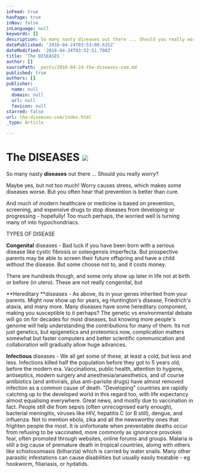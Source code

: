 ```yaml
---
inFeed: true
hasPage: true
inNav: false
inLanguage: null
keywords: []
description: So many nasty diseases out there ... Should you really worry?
datePublished: '2016-04-24T03:53:08.625Z'
dateModified: '2016-04-24T03:52:51.708Z'
title: 'The DISEASES '
author: []
sourcePath: _posts/2016-04-24-the-diseases-com.md
published: true
authors: []
publisher:
  name: null
  domain: null
  url: null
  favicon: null
starred: false
url: the-diseases-com/index.html
_type: Article

---
```

# The DISEASES ![](https://the-grid-user-content.s3-us-west-2.amazonaws.com/89f5a723-5428-4cbb-8e2b-196dc295ba1e.png)

So many nasty **diseases** out there ... Should you really _worry_?

Maybe yes, but not too much! Worry causes stress, which makes some diseases worse. But you often hear that prevention is better than cure.

And much of modern healthcare or medicine is based on prevention, screening, and expensive drugs to stop diseases from developing or progressing - hopefully! Too much perhaps, the worried well is turning many of into hypochondriacs.

TYPES OF DISEASE

**Congenital** diseases - Bad luck if you have been born with a serious disease like cystic fibrosis or osteogensis imperfecta. But prospective parents may be able to screen their future offspring and have a child without the disease. But some choose not to, and it costs money.

There are hundreds though, and some only show up later in life not at birth or before (in utero). These are not really congenital, but

**Hereditary **diseases - As above, its in your genes inherited from your parents. Might now show up for years, eg Huntington's disease, Friedrich's ataxia, and many more. Many diseases have some hereditary component, making you susceptible to it perhaps? The genetic vs environmental debate will go on for decades for most diseases, but knowing more people's genome will help understanding the contributions for many of them. Its not just genetics, but epigenetics and proteomics now, complication matters somewhat but faster computers and better scientific communication and collaboration will gradually allow huge advances.

**Infectious** diseases - We all get some of these, at least a cold, but less and less. Infections killed half the population before they got to 5 years old, before the modern era. Vaccinations, public health, attention to hygiene, antiseptics, modern surgery and anesthesia/anaesthetics, and of course antibiotics (and antivirals, plus anti-parisite drugs) have almost removed infection as a common cause of death. "Developing" countries are rapidly catching up to the developed world in this regard too, with life expectancy almost equalising everywhere. Great news, and mostly due to vaccination in fact. People still die from sepsis (often unrecognised early enough), bacterial meningitis, viruses like HIV, hepatitis C (or B still), dengue, and influenza. Not to mention ebola, zika and all the newsworthy ones that frighten people the most. It is unfortunate when preventable deaths occur from refusing to be vaccinated, more commonly as ignorance provokes fear, often promoted through websites, online forums and groups. Malaria is still a big cause of premature death in tropical countries, alomg with others like schistosomiasis (bilharzia) which is carried by water snails. Many other parasitic infestations can cause disabilities but usually easily treatable - eg hookworm, filiariasis, or hydatids.